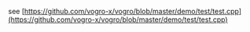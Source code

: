 see [https://github.com/vogro-x/vogro/blob/master/demo/test/test.cpp](https://github.com/vogro-x/vogro/blob/master/demo/test/test.cpp)